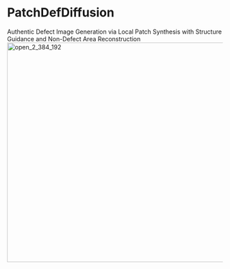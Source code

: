 # PatchDefDiffusion
Authentic Defect Image Generation via Local Patch Synthesis with Structure Guidance and Non-Defect Area Reconstruction
<img width="512" height="512" alt="open_2_384_192" src="https://github.com/user-attachments/assets/98b4180f-073f-45e9-aaf8-8e35b382679a" />

